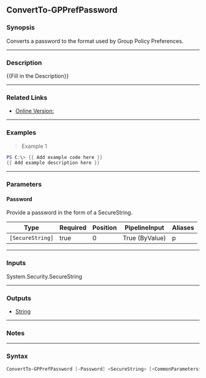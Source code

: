 ConvertTo-GPPrefPassword
------------------------

### Synopsis
Converts a password to the format used by Group Policy Preferences.

---

### Description

{{Fill in the Description}}

---

### Related Links
* [Online Version:](https://github.com/MichaelGrafnetter/DSInternals/blob/master/Documentation/PowerShell/ConvertTo-GPPrefPassword.md)

---

### Examples
> Example 1

```PowerShell
PS C:\> {{ Add example code here }}
{{ Add example description here }}
```

---

### Parameters
#### **Password**
Provide a password in the form of a SecureString.

|Type            |Required|Position|PipelineInput |Aliases|
|----------------|--------|--------|--------------|-------|
|`[SecureString]`|true    |0       |True (ByValue)|p      |

---

### Inputs
System.Security.SecureString

---

### Outputs
* [String](https://learn.microsoft.com/en-us/dotnet/api/System.String)

---

### Notes

---

### Syntax
```PowerShell
ConvertTo-GPPrefPassword [-Password] <SecureString> [<CommonParameters>]
```
